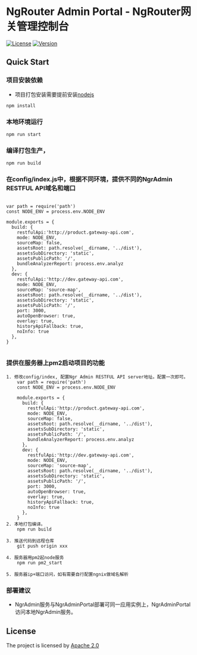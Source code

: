 # NgRouter Admin Portal - NgRouter网关管理控制台

[![License](https://img.shields.io/badge/License-Apache%202.0-blue.svg)](https://github.com/gogo-easy/ngrAdminPortal/blob/master/LICENSE) [![Version](https://img.shields.io/github/v/release/gogo-easy/ngrAdminPortal)](https://github.com/gogo-easy/ngrAdminPortal/releases)

## Quick Start

### 项目安装依赖

- 项目打包安装需要提前安装[nodejs](https://nodejs.org/zh-cn/)

```
npm install
```


### 本地环境运行
```
npm run start
```

### 编译打包生产，
```
npm run build
```

### 在config/index.js中，根据不同环境，提供不同的NgrAdmin RESTFUL API域名和端口

```

var path = require('path')
const NODE_ENV = process.env.NODE_ENV

module.exports = {
  build: {
    restfulApi:'http://product.gateway-api.com',
    mode: NODE_ENV,
    sourceMap: false,
    assetsRoot: path.resolve(__dirname, '../dist'),
    assetsSubDirectory: 'static',
    assetsPublicPath: '/',
    bundleAnalyzerReport: process.env.analyz
  },
  dev: {
    restfulApi:'http://dev.gateway-api.com',
    mode: NODE_ENV,
    sourceMap: 'source-map',
    assetsRoot: path.resolve(__dirname, '../dist'),
    assetsSubDirectory: 'static',
    assetsPublicPath: '/',
    port: 3000,
    autoOpenBrowser: true,
    overlay: true,
    historyApiFallback: true,
    noInfo: true
  },
}


```

###  提供在服务器上pm2启动项目的功能

```
1. 修改config/index, 配置Ngr Admin RESTFUL API server地址。配置一次即可。
    var path = require('path')
    const NODE_ENV = process.env.NODE_ENV

    module.exports = {
      build: {
        restfulApi:'http://product.gateway-api.com',
        mode: NODE_ENV,
        sourceMap: false,
        assetsRoot: path.resolve(__dirname, '../dist'),
        assetsSubDirectory: 'static',
        assetsPublicPath: '/',
        bundleAnalyzerReport: process.env.analyz
      },
      dev: {
        restfulApi:'http://dev.gateway-api.com',
        mode: NODE_ENV,
        sourceMap: 'source-map',
        assetsRoot: path.resolve(__dirname, '../dist'),
        assetsSubDirectory: 'static',
        assetsPublicPath: '/',
        port: 3000,
        autoOpenBrowser: true,
        overlay: true,
        historyApiFallback: true,
        noInfo: true
      },
    }
2. 本地打包编译。
    npm run build
    
3. 推送代码到远程仓库
    git push origin xxx
    
4. 服务器用pm2起node服务
    npm run pm2_start
    
5. 服务器ip+端口访问，如有需要自行配置ngnix做域名解析

```

### 部署建议

- NgrAdmin服务与NgrAdminPortal部署可同一应用实例上，NgrAdminPortal访问本地NgrAdmin服务。

## License

The project is licensed by [Apache 2.0](https://github.com/gogo-easy/ngrAdminPortal/blob/master/LICENSE)











